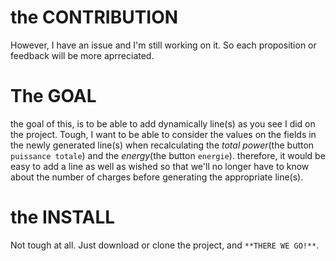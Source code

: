 # the CONTRIBUTION

However, I have an issue and I'm still working on it. So each proposition or feedback will be more aprreciated.

# The GOAL

the goal of this, is to be able to add dynamically line(s) as you see I did on the project. Tough, I want to be able
 to consider the values on the fields in the newly generated line(s) when recalculating the _total power_(the button 
 `puissance totale`) and the _energy_(the button `energie`). therefore, it would be easy to add a line as well as wished
  so that we'll no longer have to know about the number of charges before generating the appropriate line(s).
 
# the INSTALL
 Not tough at all. Just download or clone the project, and `**THERE WE GO!**`. 